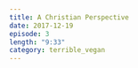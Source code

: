 ```yaml
---
title: A Christian Perspective
date: 2017-12-19
episode: 3
length: "9:33"
category: terrible_vegan
---
```

